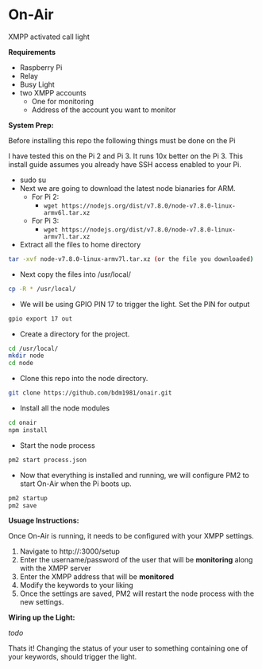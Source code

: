 # On-Air
XMPP activated call light

**Requirements**
* Raspberry Pi
* Relay
* Busy Light
* two XMPP accounts
  * One for monitoring
  * Address of the account you want to monitor

**System Prep:**

Before installing this repo the following things must be done on the Pi

I have tested this on the Pi 2 and Pi 3. It runs 10x better on the Pi 3. This install guide assumes you already have SSH access enabled to your Pi.

* sudo su
* Next we are going to download the latest node bianaries for ARM.
  * For Pi 2:
    * ``` wget https://nodejs.org/dist/v7.8.0/node-v7.8.0-linux-armv6l.tar.xz ```
  * For Pi 3: 
    * ``` wget https://nodejs.org/dist/v7.8.0/node-v7.8.0-linux-armv7l.tar.xz ```
* Extract all the files to home directory
``` bash
tar -xvf node-v7.8.0-linux-armv7l.tar.xz (or the file you downloaded)
```
* Next copy the files into /usr/local/
``` bash
cp -R * /usr/local/
```
* We will be using GPIO PIN 17 to trigger the light. Set the PIN for output
``` bash
gpio export 17 out
```
* Create a directory for the project.
``` bash
cd /usr/local/
mkdir node
cd node
```
* Clone this repo into the node directory.
``` bash
git clone https://github.com/bdm1981/onair.git
```
* Install all the node modules
``` bash
cd onair
npm install
```
* Start the node process
``` bash
pm2 start process.json
```
* Now that everything is installed and running, we will configure PM2 to start On-Air when the Pi boots up.
``` bash
pm2 startup
pm2 save
```
**Usuage Instructions:**

Once On-Air is running, it needs to be configured with your XMPP settings.

1. Navigate to http://<IP Address>:3000/setup
2. Enter the username/password of the user that will be **monitoring** along with the XMPP server
3. Enter the XMPP address that will be **monitored**
4. Modify the keywords to your liking
5. Once the settings are saved, PM2 will restart the node process with the new settings.

**Wiring up the Light:**

_todo_

Thats it! Changing the status of your user to something containing one of your keywords, should trigger the light.

